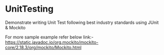 # UnitTesting
Demonstrate writing Unit Test following best industry standards using JUnit & Mockito

For more sample example refer below link:- 
https://static.javadoc.io/org.mockito/mockito-core/2.18.3/org/mockito/Mockito.html
